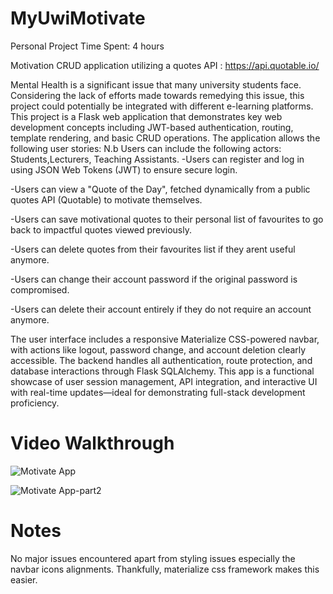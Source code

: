 # MyUwiMotivate
Personal Project
Time Spent: 4 hours

Motivation CRUD application utilizing a quotes API : https://api.quotable.io/

Mental Health is a significant issue that many university students face. Considering the lack of efforts made towards remedying this issue, this project could potentially be integrated with different e-learning platforms.
This project is a Flask web application that demonstrates key web development concepts including JWT-based authentication, routing, template rendering, and basic CRUD operations. The application allows the following user stories:
N.b Users can include the following actors: Students,Lecturers, Teaching Assistants.
-Users can register and log in using JSON Web Tokens (JWT) to ensure secure login.

-Users can view a "Quote of the Day", fetched dynamically from a public quotes API (Quotable) to motivate themselves.

-Users can save motivational quotes to their personal list of favourites to go back to impactful quotes viewed previously.

-Users can delete quotes from their favourites list if they arent useful anymore.

-Users can change their account password if the original password is compromised.

-Users can delete their account entirely if they do not require an account anymore.

The user interface includes a responsive Materialize CSS-powered navbar, with actions like logout, password change, and account deletion clearly accessible. The backend handles all authentication, route protection, and database interactions through Flask SQLAlchemy.
This app is a functional showcase of user session management, API integration, and interactive UI with real-time updates—ideal for demonstrating full-stack development proficiency.



# Video Walkthrough
![Motivate App](https://github.com/user-attachments/assets/d76d41b6-5b11-4871-9d9d-a50334ddd8df)





![Motivate App-part2](https://github.com/user-attachments/assets/2ca506f4-d5fd-45ba-969c-da7b42bbb3d9)




# Notes 
No major issues encountered apart from styling issues especially the navbar icons alignments. Thankfully, materialize css framework makes this easier.
